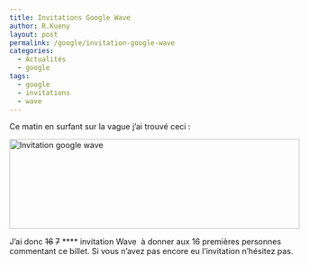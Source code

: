 ```yaml
---
title: Invitations Google Wave
author: R.Kueny
layout: post
permalink: /google/invitation-google-wave
categories:
  - Actualités
  - google
tags:
  - google
  - invitations
  - wave
---
```

Ce matin en surfant sur la vague j&rsquo;ai trouvé ceci :

<div class="mceTemp mceIEcenter">
  <dl id="attachment_684" class="wp-caption  aligncenter" style="width: 525px;">
    <dt class="wp-caption-dt">
      <img class="size-full wp-image-684" title="Invitation google wave" src="http://rkueny.fr/wp-content/uploads/2009/11/wave1.png" alt="Invitation google wave" width="515" height="160" />
    </dt>
  </dl>
</div>

J&rsquo;ai donc <span style="text-decoration: line-through;">16</span> <span style="text-decoration: line-through;">7</span> **** invitation Wave  à donner aux 16 premières personnes commentant ce billet. Si vous n&rsquo;avez pas encore eu l&rsquo;invitation n&rsquo;hésitez pas.